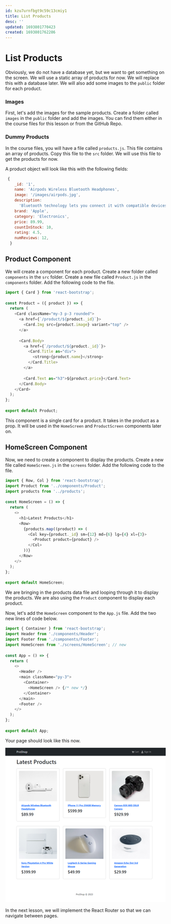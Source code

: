```yaml
---
id: kzu7urnfbgt9c59c13cmiy1
title: List Products
desc: ''
updated: 1693801770423
created: 1693801762286
---
```


# List Products

Obviously, we do not have a database yet, but we want to get something on the screen. We will use a static array of products for now. We will replace this with a database later. We will also add some images to the `public` folder for each product.

### Images

First, let's add the images for the sample products. Create a folder called `images` in the `public` folder and add the images. You can find them either in the course files for this lesson or from the GitHub Repo.

### Dummy Products

In the course files, you will have a file called `products.js`. This file contains an array of products. Copy this file to the `src` folder. We will use this file to get the products for now.

A product object will look like this with the following fields:

```js
 {
    _id: '1',
    name: 'Airpods Wireless Bluetooth Headphones',
    image: '/images/airpods.jpg',
    description:
      'Bluetooth technology lets you connect it with compatible devices wirelessly High-quality AAC audio offers immersive listening experience Built-in microphone allows you to take calls while working',
    brand: 'Apple',
    category: 'Electronics',
    price: 89.99,
    countInStock: 10,
    rating: 4.5,
    numReviews: 12,
  }
```

## Product Component

We will create a component for each product. Create a new folder called `components` in the `src` folder. Create a new file called `Product.js` in the `components` folder. Add the following code to the file.

```js
import { Card } from 'react-bootstrap';

const Product = ({ product }) => {
  return (
    <Card className="my-3 p-3 rounded">
      <a href={`/product/${product._id}`}>
        <Card.Img src={product.image} variant="top" />
      </a>

      <Card.Body>
        <a href={`/product/${product._id}`}>
          <Card.Title as="div">
            <strong>{product.name}</strong>
          </Card.Title>
        </a>

        <Card.Text as="h3">${product.price}</Card.Text>
      </Card.Body>
    </Card>
  );
};

export default Product;
```

This component is a single card for a product. It takes in the product as a prop. It will be used in the `HomeScreen` and `ProductScreen` components later on.

## HomeScreen Component

Now, we need to create a component to display the products. Create a new file called `HomeScreen.js` in the `screens` folder. Add the following code to the file.

```js
import { Row, Col } from 'react-bootstrap';
import Product from '../components/Product';
import products from '../products';

const HomeScreen = () => {
  return (
    <>
      <h1>Latest Products</h1>
      <Row>
        {products.map((product) => (
          <Col key={product._id} sm={12} md={6} lg={4} xl={3}>
            <Product product={product} />
          </Col>
        ))}
      </Row>
    </>
  );
};

export default HomeScreen;
```

We are bringing in the products data file and looping through it to display the products. We are also using the `Product` component to display each product.

Now, let's add the `HomeScreen` component to the `App.js` file. Add the two new lines of code below.

```js
import { Container } from 'react-bootstrap';
import Header from './components/Header';
import Footer from './components/Footer';
import HomeScreen from './screens/HomeScreen'; // new

const App = () => {
  return (
    <>
      <Header />
      <main className="py-3">
        <Container>
          <HomeScreen /> {/* new */}
        </Container>
      </main>
      <Footer />
    </>
  );
};

export default App;
```

Your page should look like this now.

<img src="./images/homescreen.png" width="600">

In the next lesson, we will implement the React Router so that we can navigate between pages.
